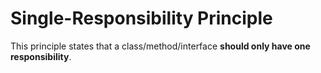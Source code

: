 # Single-Responsibility Principle
This principle states that a class/method/interface **should only have one responsibility**. 